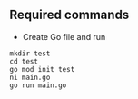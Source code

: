 ## Required commands

- Create Go file and run

```
mkdir test
cd test
go mod init test
ni main.go
go run main.go
```
